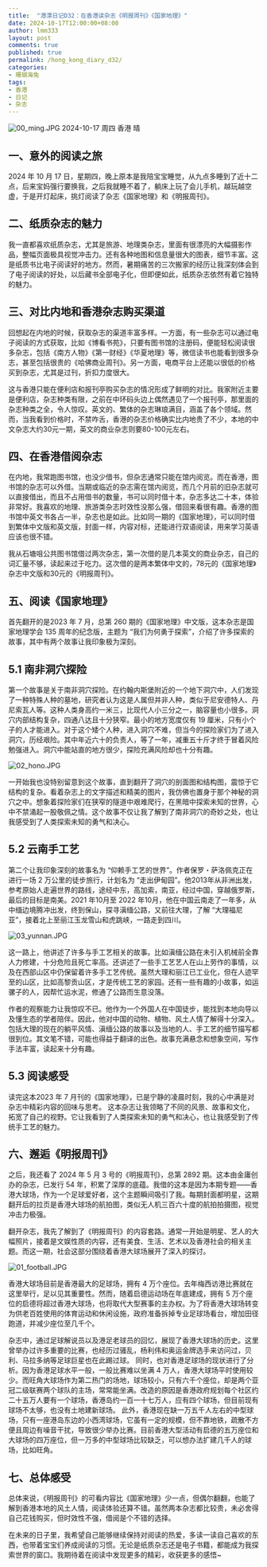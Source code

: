 ```yaml
---
title:  "港漂日记D32：在香港读杂志《明报周刊》《国家地理》"
date: 2024-10-17T12:00:00+08:00
author: lmm333
layout: post
comments: true
published: true
permalink: /hong_kong_diary_d32/
categories:
- 珊瑚海兔
tags:
- 香港
- 日记
- 杂志
---
```

![00_ming.JPG](../images/2024-10-17-hong_kong_diary_d32/00_ming.JPG)
2024-10-17 周四 香港 晴

## 一、意外的阅读之旅

2024 年 10 月 17 日，星期四，晚上原本是我陪宝宝睡觉，从九点多睡到了近十二点，后来宝妈强行要换我，之后我就睡不着了，躺床上玩了会儿手机，越玩越空虚，于是开灯起床，挑灯阅读了杂志《国家地理》和《明报周刊》。
<!--more-->
## 二、纸质杂志的魅力

我一直都喜欢纸质杂志，尤其是旅游、地理类杂志，里面有很漂亮的大幅摄影作品，整幅页面极具视觉冲击力。还有各种地图和信息量很大的图表，细节丰富。这是纸质书比电子阅读好的地方。然而，暑期痛苦的三次搬家的经历让我深刻体会到了电子阅读的好处，以后藏书全部电子化，但即便如此，纸质杂志依然有着它独特的魅力。

## 三、对比内地和香港杂志购买渠道
回想起在内地的时候，获取杂志的渠道丰富多样。一方面，有一些杂志可以通过电子阅读的方式获取，比如《博看书苑》，只要有图书馆的注册码，便能轻松阅读很多杂志，包括《南方人物》《第一财经》《华夏地理》等，微信读书也能看到很多杂志，甚至包括很贵的《哈佛商业周刊》。另一方面，电商平台上还能以很低的价格买到杂志，尤其是过刊，折扣力度很大。

这与香港只能在便利店和报刊亭购买杂志的情况形成了鲜明的对比。我家附近主要是便利店，杂志种类有限，之前在中环码头边上偶然遇见了一个报刊亭，那里面的杂志种类之全，令人惊叹。英文的、繁体的杂志琳琅满目，涵盖了各个领域。然而，当我看到价格时，不禁咋舌，香港的杂志价格确实比内地贵了不少，本地的中文杂志大约30元一期，英文的商业杂志则要80-100元左右。

## 四、在香港借阅杂志
在内地，我常跑图书馆，也没少借书，但杂志通常只能在馆内阅览。而在香港，图书馆的杂志可以外借。当期或临近的杂志需在馆内阅览，而几个月前的旧杂志就可以直接借出，而且不占用借书的数量，书可以同时借十本，杂志多达二十本，体验非常好。我喜欢的地理、旅游类杂志时效性没那么强，借回来看很有趣。香港的图书馆中英文书各占一半，杂志也是如此。比如同一期的《国家地理》，可以同时借到繁体中文版和英文版，封面一样，内容对标，还能进行双语阅读，用来学习英语应该也很不错。

我从石塘咀公共图书馆借过两次杂志，第一次借的是几本英文的商业杂志，自己的词汇量不够，读起来过于吃力。这次借的是两本繁体中文的，78元的《国家地理》杂志中文版和30元的《明报周刊》。

## 五、阅读《国家地理》
首先翻开的是2023 年 7 月，总第 260 期的《国家地理》中文版，这本杂志是国家地理学会 135 周年的纪念版，主题为 “我们为何勇于探索”，介绍了许多探索的故事，其中有两个故事让我印象极为深刻。

## 5.1 南非洞穴探险

第一个故事是关于南非洞穴探险。在约翰内斯堡附近的一个地下洞穴中，人们发现了一种特殊人种的墓地，研究者认为这是人属但并非人种，类似于尼安德特人、丹尼索瓦人等。这种人类身高约一米三，比现代人小三分之一，脑容量也小很多。洞穴内部结构复杂，四通八达且十分狭窄。最小的地方宽度仅有 19 厘米，只有小个子的人才能进入。对于这个矮个人种，进入洞穴不难，但当今的探险家们为了进入洞穴，历经艰险。其中年近六十的负责人，等了一年，减重五十斤才终于冒着风险勉强进入。洞穴中能站直的地方很少，探险充满风险却也十分有趣。

![02_hono.JPG](../images/2024-10-17-hong_kong_diary_d32/02_hono.JPG)

一开始我也没特别留意到这个故事，直到翻开了洞穴的剖面图和结构图，震惊于它结构的复杂。看着杂志上的文字描述和精美的图片，我仿佛也置身于那个神秘的洞穴之中。想象着探险家们在狭窄的隧道中艰难爬行，在黑暗中探索未知的世界，心中不禁涌起一股敬佩之情。这个故事不仅让我了解到了南非洞穴的奇妙之处，也让我感受到了人类探索未知的勇气和决心。

## 5.2 云南手工艺

第二个让我印象深刻的故事名为 “仰赖手工艺的世界”。作者保罗・萨洛佩克正在进行一场 2 万公里的徒步旅行，计划名为 “走出伊甸园”。他2013年从非洲出发，参考原始人走遍世界的路线，途经中东，高加索，南亚，经过中国，穿越俄罗斯，最后的目标是南美。2021 年10月至 2022 年10月，他在中国云南走了一年多，从中缅边境腾冲出发，终到保山，探寻滇缅公路，又前往大理，了解 “大理福尼亚”，接着北上至丽江玉龙雪山和虎跳峡，一路走到四川。

![03_yunnan.JPG](../images/2024-10-17-hong_kong_diary_d32/03_yunnan.JPG)

这一路上，他讲述了许多与手工艺相关的故事。比如滇缅公路在未引入机械前全靠人力修建，十分危险且死亡率高。还讲述了一些手工艺艺人在山上劳作的事情，以及在西部山区中仍保留着许多手工艺传统。虽然大理和丽江已工业化，但在人迹罕至的山区，比如高黎贡山区，才是传统工艺的家园。还有一些有趣的小故事，如运骡子的人，因帮忙运水泥，修通了公路而生意没落。

作者的观察能力让我惊叹不已。他作为一个外国人在中国徒步，能找到本地向导以及懂生态的学者陪伴。因此，他对中国的动物、植物、风土人情了解得十分深入。包括大理的现在的躺平风情、滇缅公路的故事以及当地的人、手工艺的细节描写都很到位。其文笔不错，可能也得益于翻译的出色。故事充满悬念和想象空间，写作手法丰富，读起来十分有趣。

## 5.3 阅读感受
读完这本2023 年 7 月刊的《国家地理》，已是宁静的凌晨时刻，我的心中满是对杂志中精彩内容的回味与思考。
这本杂志让我领略了不同的风景、故事和文化，拓宽了自己的视野。它让我看到了人类探索未知的勇气和决心，也让我感受到了传统手工艺的魅力。

## 六、邂逅《明报周刊》
之后，我还看了 2024 年 5 月 3 号的《明报周刊》，总第 2892 期。这本由金庸创办的杂志，已发行 54 年，积累了深厚的底蕴。我借的这本是因为本期专题——香港大球场，作为一个足球爱好者，这个主题瞬间吸引了我。每期封面都明星，这期翻开后的拉页是香港大球场的航拍图，类似无人机三百六十度的航拍拍摄图，视觉冲击力极强。

翻开杂志，我先了解到了《明报周刊》的内容套路。通常一开始是明星、艺人的大幅照片，接着是文娱性质的内容，还有美食、生活、艺术以及香港社会的相关主题。而这一期，社会这部分围绕着香港大球场展开了深入的探讨。

![01_football.JPG](../images/2024-10-17-hong_kong_diary_d32/01_football.JPG)

香港大球场目前是香港最大的足球场，拥有 4 万个座位。去年梅西访港比赛就在这里举行，足以见其重要性。然而，随着启德运动场在年底建成，拥有 5 万个座位的启德将超过香港大球场，也将取代大型赛事的主办权。为了将香港大球场转变为供老百姓使用的体育运动和休闲设施，政府准备拆掉专业足球场看台，增加田径跑道，并减少座位至几千个。

杂志中，通过足球解说员以及港足老球员的回忆，展现了香港大球场的历史。这里曾举办过许多重要的比赛，也经历过骚乱，杨利伟和奥运金牌选手来访问过，贝利、马拉多纳等足球巨星也在此踢过球。
同时，也对香港足球场的现状进行了分析。因为香港足球水平一般，一般比赛难以坐满 4 万人，香港大球场平时使用较少。而旺角大球场作为第二热门的场地，球场较小，只有六千个座位，却是两个亚冠二级联赛两个球队的主场，常常能坐满。改造的原因是香港政府规划每个社区约二十五万人要有一个球场，香港岛约一百一十七万人，应有四个球场，但目前现有球场不太够，也没有土地建新球场。
此外，香港现在缺一万五千人左右的中型球场，只有一座港岛东边的小西湾球场，它虽有一定的规模，但不靠地铁，疏散不方便且周边有噪音干扰，导致很少举办比赛。目前香港大型活动有启德的五万座位和大球场的四万座位，但一万多的中型球场比较缺乏，可以想办法扩建几千人的球场，比如旺角。

## 七、总体感受
总体来说，《明报周刊》的可看内容比《国家地理》少一点，但偶尔翻翻，也能了解到香港本地的风土人情，阅读体验还算不错。虽然两本杂志都比较贵，未必舍得自己花钱购买，但时效性不强，借阅是个不错的选择。

在未来的日子里，我希望自己能够继续保持对阅读的热爱，多读一读自己喜欢的东西，也带着宝宝们养成阅读的习惯。无论是纸质杂志还是电子书籍，都能成为我探索世界的窗口。我期待着在阅读中发现更多的精彩，收获更多的感悟~